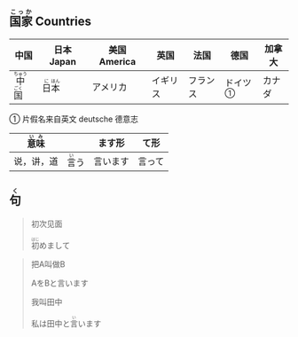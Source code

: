 ## <ruby><rb>国家</rb><rt>こっか</rt></ruby> Countries

| 中国                                          | 日本 Japan                                | 美国 America | 英国     | 法国     | 德国                      | 加拿大 |
| --------------------------------------------- | ----------------------------------------- | ------------ | -------- | -------- | ------------------------- | ------ |
| <ruby>中<rt>ちゅう</rt>国<rt>ごく</rt></ruby> | <ruby>日<rt>に</rt>本<rt>ほん</rt></ruby> | アメリカ     | イギリス | フランス | <a>ドイツ</a><sup>①</sup> | カナダ |

① 片假名来自英文 deutsche 德意志

| <ruby>意<rt>い</rt>味<rt>み</rt></ruby> |                              | ます形   | て形   |
| --------------------------------------- | ---------------------------- | -------- | ------ |
| 说，讲，道                              | <ruby>言<rt>い</rt>う</ruby> | 言います | 言って |



## <ruby><rb>句</rb><rt>く</rt></ruby>

> 初次见面
> 
> <ruby>初<rt>はじ</rt>め</ruby>まして

> 把A叫做B
>
> AをBと言います
>
> 我叫田中
>
> 私は田中と<ruby>言<rt>い</rt>い</ruby>ます